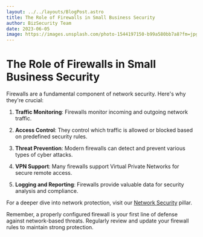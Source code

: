 ```yaml
---
layout: ../../layouts/BlogPost.astro
title: The Role of Firewalls in Small Business Security
author: BizSecurity Team
date: 2023-06-05
image: https://images.unsplash.com/photo-1544197150-b99a580bb7a8?fm=jpg&q=60&w=3000&ixlib=rb-4.0.3&ixid=M3wxMjA3fDB8MHxzZWFyY2h8MTR8fG5ldHdvcmslMjBzZWN1cml0eXxlbnwwfHwwfHx8MA%3D%3D
---
```


# The Role of Firewalls in Small Business Security

Firewalls are a fundamental component of network security. Here's why they're crucial:

1. **Traffic Monitoring**: Firewalls monitor incoming and outgoing network traffic.

2. **Access Control**: They control which traffic is allowed or blocked based on predefined security rules.

3. **Threat Prevention**: Modern firewalls can detect and prevent various types of cyber attacks.

4. **VPN Support**: Many firewalls support Virtual Private Networks for secure remote access.

5. **Logging and Reporting**: Firewalls provide valuable data for security analysis and compliance.

For a deeper dive into network protection, visit our [Network Security](/pillars/network-security) pillar.

Remember, a properly configured firewall is your first line of defense against network-based threats. Regularly review and update your firewall rules to maintain strong protection.